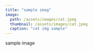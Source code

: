 ```yaml
---
title: "sample imag"
image: 
  path: /assets/images/cat.jpeg
  thumbnail: /assets/images/cat.jpeg
  caption: "cat img sample"
---
```


sample image
